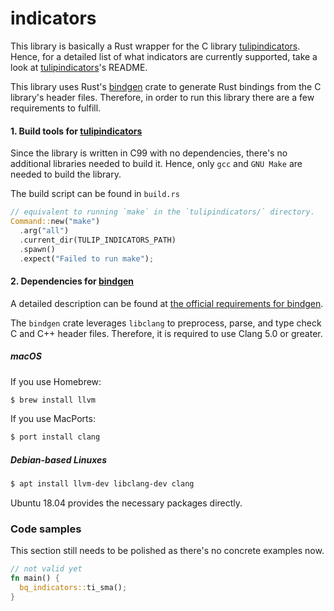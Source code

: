 # indicators

This library is basically a Rust wrapper for the C library [tulipindicators](https://bitbucket.org/balaena-quant/tulipindicators/). Hence, for a detailed list of what indicators are currently supported, take a look at [tulipindicators](https://bitbucket.org/balaena-quant/tulipindicators/)'s README.

This library uses Rust's [bindgen](https://github.com/rust-lang/rust-bindgen) crate to generate Rust bindings from the C library's header files. Therefore, in order to run this library there are a few requirements to fulfill.

#### 1. Build tools for [tulipindicators](https://bitbucket.org/balaena-quant/tulipindicators/)

Since the library is written in C99 with no dependencies, there's no additional libraries needed to build it. Hence, only `gcc` and `GNU Make` are needed to build the library.

The build script can be found in `build.rs`
```rs
// equivalent to running `make` in the `tulipindicators/` directory.
Command::new("make")
  .arg("all")
  .current_dir(TULIP_INDICATORS_PATH)
  .spawn()
  .expect("Failed to run make");
```

#### 2. Dependencies for [bindgen](https://github.com/rust-lang/rust-bindgen)

A detailed description can be found at [the official requirements for bindgen](https://rust-lang.github.io/rust-bindgen/requirements.html). 

The `bindgen` crate leverages `libclang` to preprocess, parse, and type check C and C++ header files. Therefore, it is required to use Clang 5.0 or greater.

##### macOS
If you use Homebrew:

```sh
$ brew install llvm
```

If you use MacPorts:

```sh
$ port install clang
```

##### Debian-based Linuxes

```sh
$ apt install llvm-dev libclang-dev clang
```

Ubuntu 18.04 provides the necessary packages directly.

### Code samples 

This section still needs to be polished as there's no concrete examples now.

```rs
// not valid yet
fn main() {
  bq_indicators::ti_sma();
}
```
